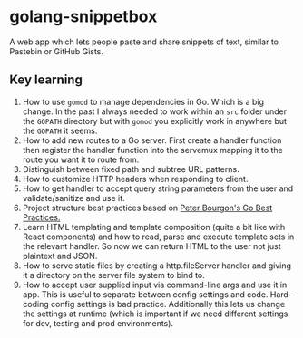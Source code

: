 # golang-snippetbox
A web app which lets people paste and share snippets of text, similar to Pastebin or GitHub Gists. 

## Key learning
1. How to use `gomod` to manage dependencies in Go. Which is a big change. In the past I always needed to work within an `src` folder under the `GOPATH` directory but with `gomod` you explicitly work in anywhere but the `GOPATH` it seems.
2. How to add new routes to a Go server. First create a handler function then register the handler function into the servemux mapping it to the route you want it to route from.
3. Distinguish between fixed path and subtree URL patterns.
4. How to customize HTTP headers when responding to client.
5. How to get handler to accept query string parameters from the user and validate/sanitize and use it.
6. Project structure best practices based on [Peter Bourgon's Go Best Practices.](https://peter.bourgon.org/go-best-practices-2016/#repository-structure)
7. Learn HTML templating and template composition (quite a bit like with React components) and how to read, parse and execute template sets in the relevant handler. So now we can return HTML to the user not just plaintext and JSON.
8. How to serve static files by creating a http.fileServer handler and giving it a directory on the server file system to bind to.
9. How to accept user supplied input via command-line args and use it in app. This is useful to separate between config settings and code. Hard-coding config settings is bad practice. Additionally this lets us change the settings at runtime (which is important if we need different settings for dev, testing and prod environments).